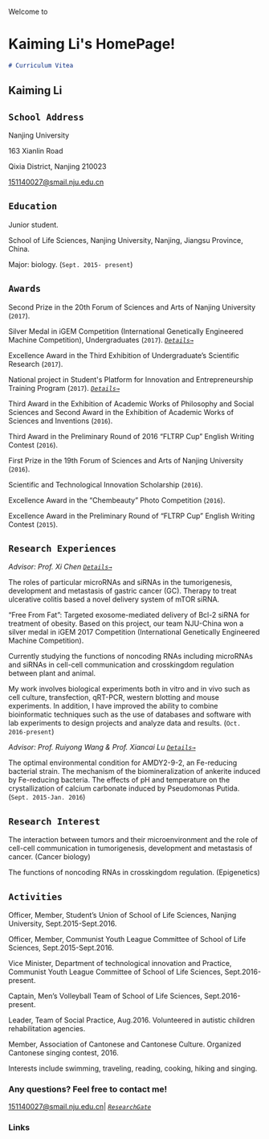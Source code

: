 Welcome to
# **Kaiming Li**'s HomePage!

```markdown
# Curriculum Vitea
```

## **Kaiming Li**

## `School Address`
Nanjing University

163 Xianlin Road

Qixia District, Nanjing 210023

151140027@smail.nju.edu.cn

## `Education`
Junior student.

School of Life Sciences, Nanjing University, Nanjing, Jiangsu Province, China.

Major: biology. (`Sept. 2015- present`)

## `Awards`
Second Prize in the 20th Forum of Sciences and Arts of Nanjing University (`2017`).

Silver Medal in iGEM Competition (International Genetically Engineered Machine Competition), Undergraduates (`2017`). [_`Details→`_](http://2017.igem.org/Team:NJU-China)

Excellence Award in the Third Exhibition of Undergraduate’s Scientific Research (`2017`).

National project in Student's Platform for Innovation and Entrepreneurship Training Program (`2017`). [_`Details→`_](http://gjcxcy.bjtu.edu.cn/Index.aspx)

Third Award in the Exhibition of Academic Works of Philosophy and Social Sciences and Second Award in the Exhibition of Academic Works of Sciences and Inventions (`2016`). 

Third Award in the Preliminary Round of 2016 “FLTRP Cup” English Writing Contest (`2016`). 

First Prize in the 19th Forum of Sciences and Arts of Nanjing University (`2016`).

Scientific and Technological Innovation Scholarship (`2016`).

Excellence Award in the “Chembeauty” Photo Competition (`2016`).

Excellence Award in the Preliminary Round of “FLTRP Cup” English Writing Contest (`2015`).


## `Research Experiences`
_Advisor: Prof. Xi Chen_ [_`Details→`_](https://www.researchgate.net/profile/Xi_Chen32)

The roles of particular microRNAs and siRNAs in the tumorigenesis, development and metastasis of gastric cancer (GC). Therapy to treat ulcerative colitis based a novel delivery system of mTOR siRNA.

“Free From Fat”: Targeted exosome-mediated delivery of Bcl-2 siRNA for treatment of obesity. Based on this project, our team NJU-China won a silver medal in iGEM 2017 Competition (International Genetically Engineered Machine Competition).

Currently studying the functions of noncoding RNAs including microRNAs and siRNAs in cell-cell communication and crosskingdom regulation between plant and animal.

My work involves biological experiments both in vitro and in vivo such as cell culture, transfection, qRT-PCR, western blotting and mouse experiments. In addition, I have improved the ability to combine bioinformatic techniques such as the use of databases and software with lab experiments to design projects and analyze data and results. (`Oct. 2016-present`)

_Advisor: Prof. Ruiyong Wang & Prof. Xiancai Lu_ [_`Details→`_](https://www.researchgate.net/profile/Xiancai_Lu)

The optimal environmental condition for AMDY2-9-2, an Fe-reducing bacterial strain. The mechanism of the biomineralization of ankerite induced by Fe-reducing bacteria. The effects of pH and temperature on the crystallization of calcium carbonate induced by Pseudomonas Putida. (`Sept. 2015-Jan. 2016`)

## `Research Interest`
The interaction between tumors and their microenvironment and the role of cell-cell communication in tumorigenesis, development and metastasis of cancer. (Cancer biology)

The functions of noncoding RNAs in crosskingdom regulation. (Epigenetics)

## `Activities`
Officer, Member, Student’s Union of School of Life Sciences, Nanjing University, Sept.2015-Sept.2016.

Officer, Member, Communist Youth League Committee of School of Life Sciences, Sept.2015-Sept.2016. 

Vice Minister, Department of technological innovation and Practice, Communist Youth League Committee of School of Life Sciences, Sept.2016-present. 

Captain, Men’s Volleyball Team of School of Life Sciences, Sept.2016-present. 

Leader, Team of Social Practice, Aug.2016. Volunteered in autistic children rehabilitation agencies. 

Member, Association of Cantonese and Cantonese Culture. Organized Cantonese singing contest, 2016. 

Interests include swimming, traveling, reading, cooking, hiking and singing.

### Any questions? Feel free to contact me! 
<a href=mailto:151140027@smail.nju.edu.cn>151140027@smail.nju.edu.cn</a>|
[_`ResearchGate`_](https://www.researchgate.net/profile/Kaiming_Li6)

### Links
